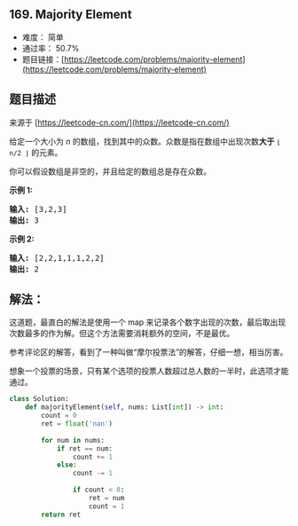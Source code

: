 ## 169. Majority Element

- 难度： 简单
- 通过率： 50.7%
- 题目链接：[https://leetcode.com/problems/majority-element](https://leetcode.com/problems/majority-element)


## 题目描述

来源于 [https://leetcode-cn.com/](https://leetcode-cn.com/)

<p>给定一个大小为 <em>n </em>的数组，找到其中的众数。众数是指在数组中出现次数<strong>大于</strong>&nbsp;<code>&lfloor; n/2 &rfloor;</code>&nbsp;的元素。</p>

<p>你可以假设数组是非空的，并且给定的数组总是存在众数。</p>

<p><strong>示例&nbsp;1:</strong></p>

<pre><strong>输入:</strong> [3,2,3]
<strong>输出:</strong> 3</pre>

<p><strong>示例&nbsp;2:</strong></p>

<pre><strong>输入:</strong> [2,2,1,1,1,2,2]
<strong>输出:</strong> 2
</pre>


## 解法：

这道题，最直白的解法是使用一个 map 来记录各个数字出现的次数，最后取出现次数最多的作为解。但这个方法需要消耗额外的空间，不是最优。

参考评论区的解答，看到了一种叫做“摩尔投票法”的解答，仔细一想，相当厉害。

想象一个投票的场景，只有某个选项的投票人数超过总人数的一半时，此选项才能通过。

```python
class Solution:
    def majorityElement(self, nums: List[int]) -> int:
        count = 0
        ret = float('nan')
        
        for num in nums:
            if ret == num:
                count += 1
            else:
                count -= 1
                
                if count < 0:
                    ret = num
                    count = 1
        return ret
```